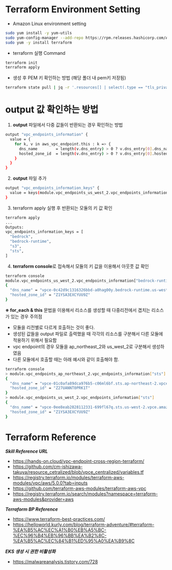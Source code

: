 # Terraform Environment Setting
- Amazon Linux environment setting
```bash
sudo yum install -y yum-utils
sudo yum-config-manager --add-repo https://rpm.releases.hashicorp.com/AmazonLinux/hashicorp.repo
sudo yum -y install terraform
```
- terraform 실행 Command
```bash
terraform init
terraform apply
```
- 생성 후 PEM 키 확인하는 방법 (해당 폴더 내 pem키 저장됨)
```bash
terraform state pull | jq -r '.resources[] | select(.type == "tls_private_key") | .instances[0].attributes.private_key_pem'
```

# output 값 확인하는 방법
1. **output** 파일에서 다중 값들이 반환되는 경우 확인하는 방법
``` bash
output "vpc_endpoints_information" {
  value = {
    for k, v in aws_vpc_endpoint.this : k => {
      dns_name        = length(v.dns_entry) > 0 ? v.dns_entry[0].dns_name : null
      hosted_zone_id  = length(v.dns_entry) > 0 ? v.dns_entry[0].hosted_zone_id : null
    }
  }
}
```

2. **output** 파일 추가
```bash
output "vpc_endpoints_information_keys" {
  value = keys(module.vpc_endpoints_us_west_2.vpc_endpoints_information)
}
```

3. terraform apply 실행 후 반환되는 모듈의 키 값 확인
```bash
terraform apply
...
Outputs:
vpc_endpoints_information_keys = [
  "bedrock",
  "bedrock-runtime",
  "s3",
  "sts",
]
```

4. **terraform console**로 접속해서 모듈의 키 값을 이용해서 아웃풋 값 확인
```bash
terraform console
module.vpc_endpoints_us_west_2.vpc_endpoints_information["bedrock-runtime"]
{
  "dns_name" = "vpce-0c42d9c1316326bbd-a0hag00y.bedrock-runtime.us-west-2.vpce.amazonaws.com"
  "hosted_zone_id" = "Z1YSA3EXCYUU9Z"
}
```

**※ for_each & this** 문법을 이용해서 리소스를 생성할 때 다중리전에서 겹치는 리소스가 있는 경우  주의점
- 모듈을 리전별로 다르게 호출하는 것이 좋다.
- 생성된 값들을 output 파일로 출력했을 때 각각의 리소스를 구분해서 다른 모듈에 적용하기 위해서 필요함
- vpc endpoint의 경우 모듈을 ap_northeast_2와 us_west_2로 구분해서 생성하였음
- 다른 모듈에서 호출할 때는 아래 예시와 같이 호출해야 함.
```bash
terraform console
> module.vpc_endpoints_ap_northeast_2.vpc_endpoints_information["sts"]
{
  "dns_name" = "vpce-01c0afa89dca976b5-c06ml6bf.sts.ap-northeast-2.vpce.amazonaws.com"
  "hosted_zone_id" = "Z27UANNT0PRK1T"
}
> module.vpc_endpoints_us_west_2.vpc_endpoints_information["sts"]
{
  "dns_name" = "vpce-0ee8eab2828112331-699fl67q.sts.us-west-2.vpce.amazonaws.com"
  "hosted_zone_id" = "Z1YSA3EXCYUU9Z"
}
```


# Terraform Reference
***Skill Reference URL***
- https://hands-on.cloud/vpc-endpoint-cross-region-terraform/
- https://github.com/cm-ishizawa-takuya/resource_cetralized/blob/vpce_centralized/variables.tf
- https://registry.terraform.io/modules/terraform-aws-modules/vpc/aws/5.0.0?tab=inputs
- https://github.com/terraform-aws-modules/terraform-aws-vpc
- https://registry.terraform.io/search/modules?namespace=terraform-aws-modules&provider=aws

***Terraform BP Reference***
- https://www.terraform-best-practices.com/
- https://helloworld.kurly.com/blog/terraform-adventure/#terraform-%EA%B5%AC%EC%A1%B0%EB%A5%BC-%EC%96%B4%EB%96%BB%EA%B2%8C-%EA%B5%AC%EC%84%B1%ED%95%A0%EA%B9%8C

***EKS 생성 시 권한 비활성화***
- https://malwareanalysis.tistory.com/728